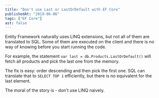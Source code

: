 ```yaml
---
title: "Don't use Last or LastOrDefault with EF Core"
publishedAt: "2019-06-06"
tags: ["EF Core"]
ast: false
---
```


Entity Framework naturally uses LINQ extensions, but not all of them are translated to SQL. Some of them are executed on the client and there is no way of knowing before you start running the code.

For example, the statement `var last = db.Products.LastOrDefault()` will fetch all products and pick the last one from the memory.

The fix is easy: order descending and then pick the first one. SQL can translate that to `SELECT TOP 1` efficiently, but there is no equivalent for the last element.

The moral of the story is - don't use LINQ naively.